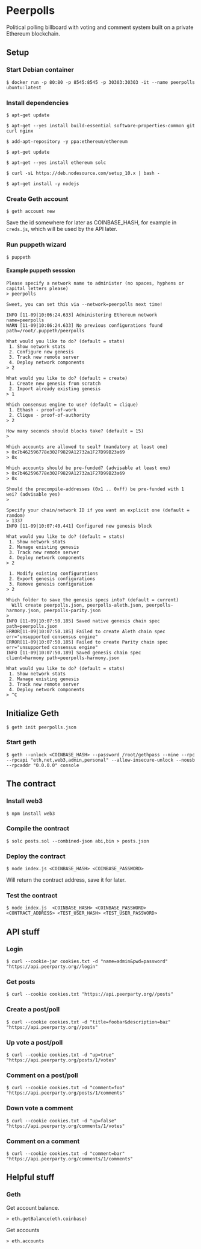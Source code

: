 # Peerpolls

Political polling billboard with voting and comment system built on a private Ethereum blockchain.

## Setup 

### Start Debian container

`$ docker run -p 80:80 -p 8545:8545 -p 30303:30303 -it --name peerpolls ubuntu:latest`

### Install dependencies

`$ apt-get update`

`$ apt-get --yes install build-essential software-properties-common git curl nginx`

`$ add-apt-repository -y ppa:ethereum/ethereum`

`$ apt-get update`

`$ apt-get --yes install ethereum solc`

`$ curl -sL https://deb.nodesource.com/setup_10.x | bash -`

`$ apt-get install -y nodejs`

### Create Geth account

`$ geth account new`

Save the id somewhere for later as COINBASE\_HASH, for example in `creds.js`, which will be used by the API later.

### Run puppeth wizard

`$ puppeth`

#### Example puppeth sesssion

```
Please specify a network name to administer (no spaces, hyphens or capital letters please)
> peerpolls

Sweet, you can set this via --network=peerpolls next time!

INFO [11-09|10:06:24.633] Administering Ethereum network           name=peerpolls
WARN [11-09|10:06:24.633] No previous configurations found         path=/root/.puppeth/peerpolls

What would you like to do? (default = stats)
 1. Show network stats
 2. Configure new genesis
 3. Track new remote server
 4. Deploy network components
> 2

What would you like to do? (default = create)
 1. Create new genesis from scratch
 2. Import already existing genesis
> 1

Which consensus engine to use? (default = clique)
 1. Ethash - proof-of-work
 2. Clique - proof-of-authority
> 2

How many seconds should blocks take? (default = 15)
>

Which accounts are allowed to seal? (mandatory at least one)
> 0x7b462596778e302F9829A12732a1F27D99B23a69
> 0x

Which accounts should be pre-funded? (advisable at least one)
> 0x7b462596778e302F9829A12732a1F27D99B23a69
> 0x

Should the precompile-addresses (0x1 .. 0xff) be pre-funded with 1 wei? (advisable yes)
>

Specify your chain/network ID if you want an explicit one (default = random)
> 1337
INFO [11-09|10:07:40.441] Configured new genesis block

What would you like to do? (default = stats)
 1. Show network stats
 2. Manage existing genesis
 3. Track new remote server
 4. Deploy network components
> 2

 1. Modify existing configurations
 2. Export genesis configurations
 3. Remove genesis configuration
> 2

Which folder to save the genesis specs into? (default = current)
  Will create peerpolls.json, peerpolls-aleth.json, peerpolls-harmony.json, peerpolls-parity.json
>
INFO [11-09|10:07:50.185] Saved native genesis chain spec          path=peerpolls.json
ERROR[11-09|10:07:50.185] Failed to create Aleth chain spec        err="unsupported consensus engine"
ERROR[11-09|10:07:50.185] Failed to create Parity chain spec       err="unsupported consensus engine"
INFO [11-09|10:07:50.189] Saved genesis chain spec                 client=harmony path=peerpolls-harmony.json

What would you like to do? (default = stats)
 1. Show network stats
 2. Manage existing genesis
 3. Track new remote server
 4. Deploy network components
> ^C

```

## Initialize Geth

`$ geth init peerpolls.json`

### Start geth

`$ geth --unlock <COINBASE_HASH> --password /root/gethpass --mine --rpc --rpcapi "eth,net,web3,admin,personal" --allow-insecure-unlock --nousb --rpcaddr "0.0.0.0" console`

## The contract

### Install web3

`$ npm install web3`

### Compile the contract

`$ solc posts.sol --combined-json abi,bin > posts.json`

### Deploy the contract

`$ node index.js <COINBASE_HASH> <COINBASE_PASSWORD>`

Will return the contract address, save it for later.

### Test the contract

`$ node index.js  <COINBASE_HASH> <COINBASE_PASSWORD> <CONTRACT_ADDRESS> <TEST_USER_HASH> <TEST_USER_PASSWORD>`

## API stuff

### Login

`$ curl --cookie-jar cookies.txt -d "name=admin&pwd=password" "https://api.peerparty.org//login"`

### Get posts

`$ curl --cookie cookies.txt "https://api.peerparty.org//posts"`

### Create a post/poll

`$ curl --cookie cookies.txt -d "title=foobar&description=baz" "https://api.peerparty.org//posts"`

### Up vote a post/poll

`$ curl --cookie cookies.txt -d "up=true" "https://api.peerparty.org/posts/1/votes"`

### Comment on a post/poll

`$ curl --cookie cookies.txt -d "comment=foo" "https://api.peerparty.org/posts/1/comments"`

### Down vote a comment

`$ curl --cookie cookies.txt -d "up=false" "https://api.peerparty.org/comments/1/votes"`

### Comment on a comment

`$ curl --cookie cookies.txt -d "comment=bar" "https://api.peerparty.org/comments/1/comments"`

## Helpful stuff

### Geth

Get account balance.

    > eth.getBalance(eth.coinbase)

Get accounts

    > eth.accounts


